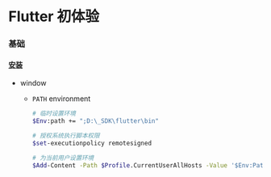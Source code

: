 # Flutter 初体验


### 基础

#### [安装](https://flutter.dev/docs/get-started/install)

- window
  - `PATH` environment

    ```bash
    # 临时设置环境
    $Env:path += ";D:\_SDK\flutter\bin"

    # 授权系统执行脚本权限
    $set-executionpolicy remotesigned

    # 为当前用户设置环境
    $Add-Content -Path $Profile.CurrentUserAllHosts -Value '$Env:Path += ";D:\_SDK\flutter\bin"'
    ```

